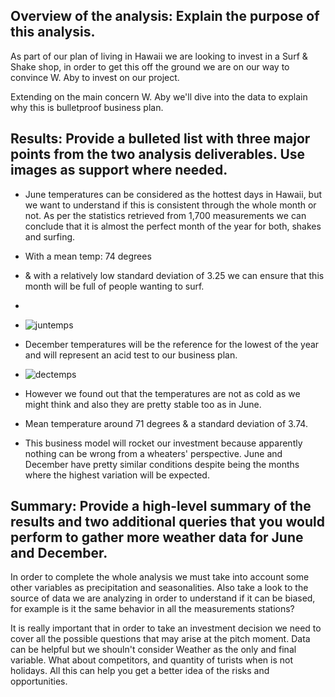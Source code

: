 ## Overview of the analysis: Explain the purpose of this analysis.

As part of our plan of living in Hawaii we are looking to invest in a Surf & Shake shop, in order to get this off the ground we are on our way to convince W. Aby to invest on our project.

Extending on the main concern W. Aby we'll dive into the data to explain why this is bulletproof business plan.


## Results: Provide a bulleted list with three major points from the two analysis deliverables. Use images as support where needed.

* June temperatures can be considered as the hottest days in Hawaii, but we want to understand if this is consistent through the whole month or not. As per the statistics retrieved from 1,700 measurements we can conclude that it is almost the perfect month of the year for both, shakes and surfing.
* With a mean temp: 74 degrees
* & with a relatively low standard deviation of 3.25 we can ensure that this month will be full of people wanting to surf.
* 
* ![juntemps](https://user-images.githubusercontent.com/31755703/156964713-bcdc01fc-a57a-4b2a-a1d6-dffc4a2ab99d.PNG)

* December temperatures will be the reference for the lowest of the year and will represent an acid test to our business plan.

* ![dectemps](https://user-images.githubusercontent.com/31755703/156964708-9db50bd2-87f5-477a-a518-3a874dcf5c5f.PNG)
* However we found out that the temperatures are not as cold as we might think and also they are pretty stable too as in June. 
* Mean temperature around 71 degrees & a standard deviation of 3.74.

* This business model will rocket our investment because apparently nothing can be wrong from a wheaters' perspective. June and December have pretty similar conditions despite being the months where the highest variation will be expected.



## Summary: Provide a high-level summary of the results and two additional queries that you would perform to gather more weather data for June and December.

In order to complete the whole analysis we must take into account some other variables as precipitation and seasonalities. Also take a look to the source of data we are analyzing in order to understand if it can be biased, for example is it the same behavior in all the measurements stations?

It is really important that in order to take an investment decision we need to cover all the possible questions that may arise at the pitch moment. Data can be helpful but we shouln't consider Weather as the only and final variable. What about competitors, and quantity of turists when is not holidays. All this can help you get a better idea of the risks and opportunities.
